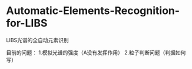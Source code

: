 # Automatic-Elements-Recognition-for-LIBS
LIBS光谱的全自动元素识别


目前的问题：
1.模拟光谱的强度（A没有发挥作用）
2.粒子判断问题（判据如何写）
